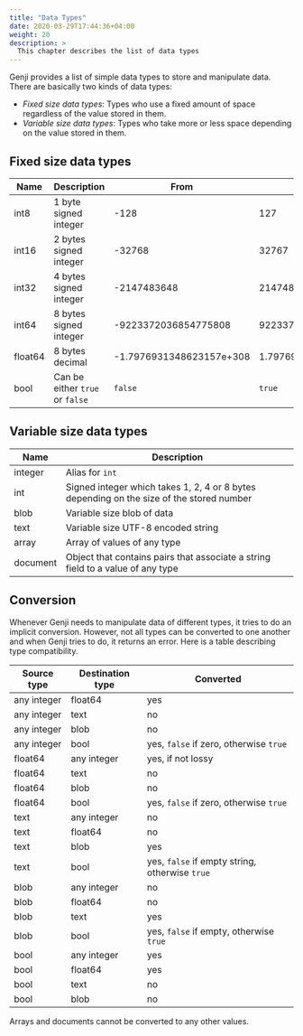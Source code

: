 ```yaml
---
title: "Data Types"
date: 2020-03-29T17:44:36+04:00
weight: 20
description: >
  This chapter describes the list of data types
---
```


Genji provides a list of simple data types to store and manipulate data.
There are basically two kinds of data types:

* *Fixed size data types*: Types who use a fixed amount of space regardless of the value stored in them.
* *Variable size data types*: Types who take more or less space depending on the value stored in them.

## Fixed size data types

| Name    | Description                     | From                     | To                      |
| ------ | ------------------------------ | ----------------------- | ---------------------- |
| int8    | 1 byte signed integer           | -128                     | 127                     |
| int16   | 2 bytes signed integer          | -32768                   | 32767                   |
| int32   | 4 bytes signed integer          | -2147483648              | 2147483647              |
| int64   | 8 bytes signed integer          | -9223372036854775808     | 9223372036854775807     |
| float64 | 8 bytes decimal                 | -1.7976931348623157e+308 | 1.7976931348623157e+308 |
| bool    | Can be either `true` or `false` | `false` | `true` |

## Variable size data types

| Name | Description |
| --- | --- |
| integer | Alias for `int` |
| int | Signed integer which takes 1, 2, 4 or 8 bytes depending on the size of the stored number |
| blob | Variable size blob of data |
| text | Variable size UTF-8 encoded string |
| array | Array of values of any type |
| document | Object that contains pairs that associate a string field to a value of any type |

## Conversion

Whenever Genji needs to manipulate data of different types, it tries to do an implicit conversion.
However, not all types can be converted to one another and when Genji tries to do, it returns an error.
Here is a table describing type compatibility.

| Source type | Destination type | Converted                                      |
| ---------- | --------------- | --------------------------------------------- |
| any integer | float64          | yes                                            |
| any integer | text           | no                                             |
| any integer | blob            | no                                             |
| any integer | bool             | yes, `false` if zero, otherwise `true` |
| float64     | any integer      | yes, if not lossy                              |
| float64     | text           | no                                             |
| float64     | blob            | no                                             |
| float64     | bool             | yes, `false` if zero, otherwise `true` |
| text      | any integer      | no                                             |
| text      | float64          | no                                             |
| text      | blob            | yes                                            |
| text      | bool             | yes, `false` if empty string, otherwise `true` |
| blob       | any integer      | no                                             |
| blob       | float64          | no                                             |
| blob       | text           | yes                                            |
| blob       | bool             | yes, `false` if empty, otherwise `true` |
| bool        | any integer      | yes                                            |
| bool        | float64          | yes                                            |
| bool        | text           | no                                             |
| bool        | blob            | no                                             |

Arrays and documents cannot be converted to any other values.
